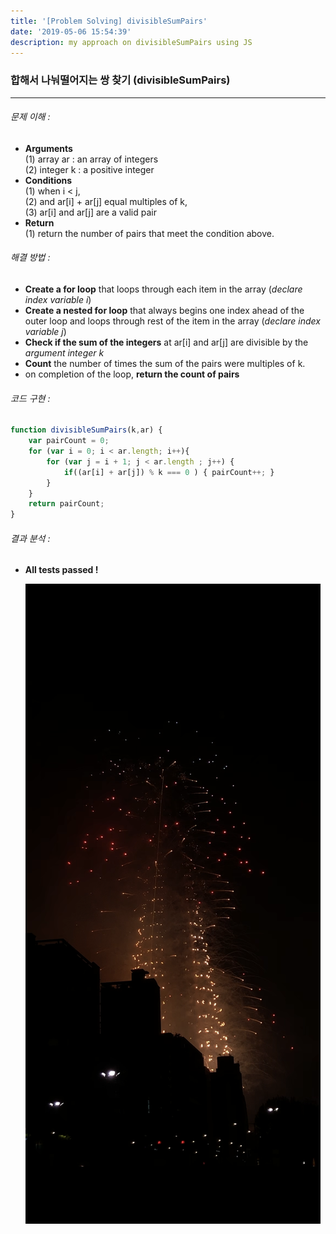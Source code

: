 ```yaml
---
title: '[Problem Solving] divisibleSumPairs'
date: '2019-05-06 15:54:39'
description: my approach on divisibleSumPairs using JS
---
```

### 합해서 나눠떨어지는 쌍 찾기 (divisibleSumPairs)
---
###### 문제 이해 :
  *   **Arguments**  
  (1) array ar : an array of integers  
  (2) integer k : a positive integer  
  * **Conditions**  
  (1) when i < j,  
  (2) and ar[i] + ar[j] equal multiples of k,  
  (3) ar[i] and ar[j] are a valid pair
  * **Return**  
  (1) return the number of pairs that meet the condition above.

###### 해결 방법 :  
  * **Create a for loop** that loops through each item in the array (*declare index variable i*)
  * **Create a nested for loop** that always begins one index ahead of the outer loop and loops through rest of the item in the array (*declare index variable j*)
  * **Check if the sum of the integers** at ar[i] and ar[j] are divisible by the *argument integer k*
  * **Count** the number of times the sum of the pairs were multiples of k.  
  * on completion of the loop, **return the count of pairs**

###### 코드 구현 :  
  ```javascript
  function divisibleSumPairs(k,ar) {
      var pairCount = 0;
      for (var i = 0; i < ar.length; i++){
          for (var j = i + 1; j < ar.length ; j++) {
              if((ar[i] + ar[j]) % k === 0 ) { pairCount++; }
          }
      }
      return pairCount;
  }  
  ``` 

###### 결과 분석 :  
  * **All tests passed !**

    ![fireworks at lotte world tower on May 5th, 2019](fireworksatlotteworldtower.png "The fireworks at Lotte WT")